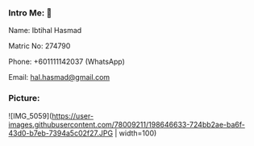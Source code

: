 ### Intro Me: 👋
Name: Ibtihal Hasmad

Matric No: 274790

Phone: +601111142037 (WhatsApp)

Email: hal.hasmad@gmail.com


### Picture:

![IMG_5059](https://user-images.githubusercontent.com/78009211/198646633-724bb2ae-ba6f-43d0-b7eb-7394a5c02f27.JPG | width=100)

